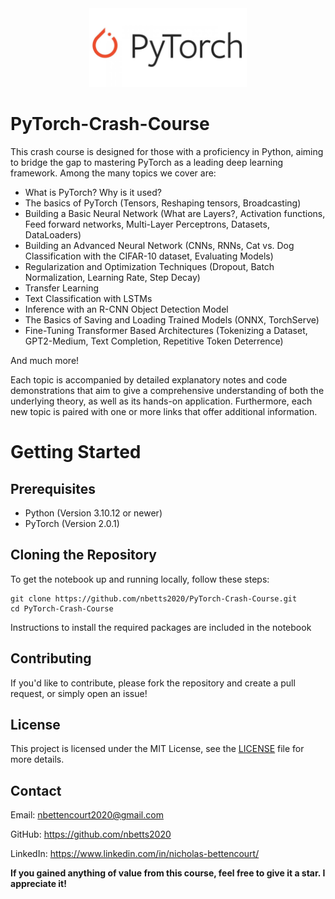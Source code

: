 <div align="center">
    <a href="https://pytorch.org/">
        <img src="https://github.com/nbetts2020/PyTorch-Crash-Course/blob/main/assets/PyTorch-Logo.jpg" alt="logo" width="50%">
    </a>
</div>

# PyTorch-Crash-Course
This crash course is designed for those with a proficiency in Python, aiming to bridge the gap to mastering PyTorch as a leading deep learning framework. Among the many topics we cover are:

  - What is PyTorch? Why is it used?
  - The basics of PyTorch (Tensors, Reshaping tensors, Broadcasting)
  - Building a Basic Neural Network (What are Layers?, Activation functions, Feed forward networks, Multi-Layer Perceptrons, Datasets, DataLoaders)
  - Building an Advanced Neural Network (CNNs, RNNs, Cat vs. Dog Classification with the CIFAR-10 dataset, Evaluating Models)
  - Regularization and Optimization Techniques (Dropout, Batch Normalization, Learning Rate, Step Decay)
  - Transfer Learning
  - Text Classification with LSTMs
  - Inference with an R-CNN Object Detection Model
  - The Basics of Saving and Loading Trained Models (ONNX, TorchServe)
  - Fine-Tuning Transformer Based Architectures (Tokenizing a Dataset, GPT2-Medium, Text Completion, Repetitive Token Deterrence)

And much more!

Each topic is accompanied by detailed explanatory notes and code demonstrations that aim to give a comprehensive understanding of both the underlying theory, as well as its hands-on application. Furthermore, each new topic is paired with one or more links that offer additional information. 

# Getting Started

## Prerequisites

 - Python (Version 3.10.12 or newer)
 - PyTorch (Version 2.0.1)
   
## Cloning the Repository
To get the notebook up and running locally, follow these steps:
```
git clone https://github.com/nbetts2020/PyTorch-Crash-Course.git
cd PyTorch-Crash-Course
```
Instructions to install the required packages are included in the notebook
## Contributing
If you'd like to contribute, please fork the repository and create a pull request, or simply open an issue!
## License
This project is licensed under the MIT License, see the [<u>LICENSE</u>](LICENSE) file for more details.
## Contact
Email: nbettencourt2020@gmail.com

GitHub: https://github.com/nbetts2020

LinkedIn: https://www.linkedin.com/in/nicholas-bettencourt/

**If you gained anything of value from this course, feel free to give it a star. I appreciate it!**
